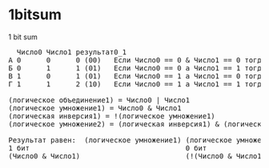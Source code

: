 # 1bitsum
1 bit sum

<pre>
  Число0 Число1 результат0_1  
А 0      0      0 (00)   Если Число0 == 0 & Число1 == 0 тогда 00
Б 0      1      1 (01)   Если Число0 == 0 а Число1 == 1 тогда 01
В 1      0      1 (01)   Если Число0 == 1 а Число1 == 0 тогда 01
Г 1      1      2 (10)   Если Число0 == 1 а Число1 == 1 тогда 10

(логическое объединение1) = Число0 | Число1
(логическое умножение1) = Число0 & Число1
(логическая инверсия1) = !(логическое умножение1)
(логическое умножение2) = (логическая инверсия1) & (логическое объединение1)

Результат равен:  (логическое умножение1) (логическое умножение2), т.е.
1 бит                                     0 бит  
(Число0 & Число1)                         (!(Число0 & Число1)) & (Число0 | Число1)
  

</pre>
